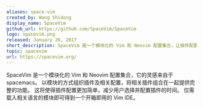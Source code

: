 ```yaml
---
aliases: space-vim
created_by: Wang Shidong
display_name: SpaceVim
github_url: https://github.com/SpaceVim/SpaceVim
logo: spacevim.png
released: January 26, 2017
short_description: SpaceVim 是一个模块化的 Vim 和 Neovim 配置集合，让插件配置更加简单。
topic: spacevim
url: https://spacevim.org/
---
```


SpaceVim 是一个模块化的 Vim 和 Neovim 配置集合，它的灵感来自于 spacemacs。 
以模块的方式组织插件及相关配置，将相关插件组合在一起提供完整的功能。 
这将使得插件配置更加简单，减少用户选择并配置插件的时间。 
仅需载入相关语言的模块即可得到一个开箱即用的 Vim IDE。